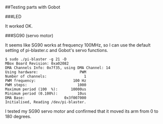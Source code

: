 ##Testing parts with Gobot

###LED

It worked OK.

###SG90 (servo motor)

It seems like SG90 works at frequency 100MHz, so I can use the default setting of pi-blaster.c and Gobot's servo functions.

```
$ sudo ./pi-blaster -g 21 -D
MBox Board Revision: 0xa02082
DMA Channels Info: 0x7f35, using DMA Channel: 14
Using hardware:                   PWM
Number of channels:                 1
PWM frequency:                 100 Hz
PWM steps:                       1000
Maximum period (100  %):      10000us
Minimum period (0.100%):         10us
DMA Base:                  0x3f007000
Initialised, Reading /dev/pi-blaster.
```

I tested my SG90 servo motor and confirmed that it moved its arm from 0 to 180 degrees.

